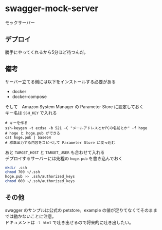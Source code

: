 # swagger-mock-server

モックサーバー

## デプロイ

勝手にやってくれるから5分ほど待つんだ。

## 備考

サーバー立てる側には以下をインストールする必要がある

* docker
* docker-compose

そして　Amazon System Manager の Parameter Store に設定しておく  
キー名は `SSH_KEY` で入れる

```
# キーを作る
ssh-keygen -t ecdsa -b 521 -C "メールアドレスとかPCの名前とか" -f hoge
# hoge と hoge.pub ができる
cat hoge.pub | base64
# 標準出力する内容をコピペして Parameter Store に突っ込む
```

あと `TARGET_HOST` と `TARGET_USER` も合わせて入れる  
デプロイするサーバーには先程の `hoge.pub` を書き込んでおく

```bash
mkdir .ssh
chmod 700 ~/.ssh
hoge.pub >> .ssh/authorized_keys
chmod 600 ~/.ssh/authorized_keys
```

## その他

swagger のサンプルは公式の petstore。example の値が足りてなくてそのままでは動かないことに注意。  
ドキュメントは `-l html` で吐き出せるので将来的に吐き出したい。